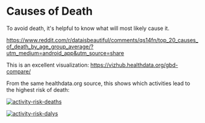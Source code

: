 # Causes of Death

To avoid death, it's helpful to know what will most likely cause it.

https://www.reddit.com/r/dataisbeautiful/comments/qs14fn/top_20_causes_of_death_by_age_group_average/?utm_medium=android_app&utm_source=share

This is an excellent visualization: https://vizhub.healthdata.org/gbd-compare/

From the same healthdata.org source, this shows which activities lead to the
highest risk of death:

[![activity-risk-deaths](/docs/health-and-longevity/activity-risk-deaths.png)](https://vizhub.healthdata.org/gbd-compare/#)

[![activity-risk-dalys](/docs/health-and-longevity/activity-risk-dalys.png)](https://vizhub.healthdata.org/gbd-compare/#)
